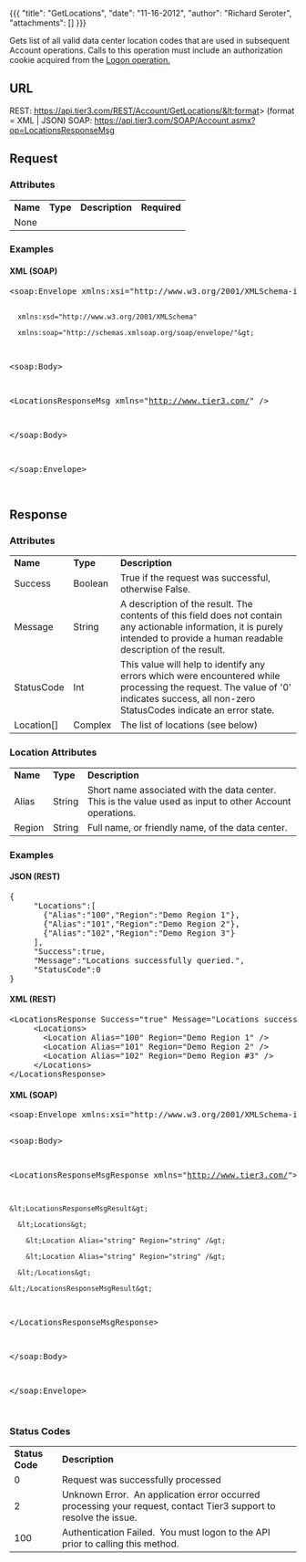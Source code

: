 {{{
  "title": "GetLocations",
  "date": "11-16-2012",
  "author": "Richard Seroter",
  "attachments": []
}}}

Gets list of all valid data center location codes that are used in subsequent Account operations. Calls to this operation must include an authorization cookie acquired from the <a href="http://help.tier3.com/entries/20339862-logon">Logon operation.</a>

## URL

REST: https://api.tier3.com/REST/Account/GetLocations/&lt;format&gt; (format = XML | JSON)
SOAP: https://api.tier3.com/SOAP/Account.asmx?op=LocationsResponseMsg </pre>

## Request
### Attributes
<table>
  <tbody>
    <tr>
      <td><strong>Name</strong>
      </td>
      <td><strong>Type</strong>
      </td>
      <td><strong>Description</strong>
      </td>
      <td><strong>Required</strong>
      </td>
    </tr>
    <tr>
      <td>None</td>
    </tr>
  </tbody>
</table>

### Examples
<h4>XML (SOAP)</h4>
<pre>&lt;soap:Envelope xmlns:xsi="http://www.w3.org/2001/XMLSchema-instance" 

      xmlns:xsd="http://www.w3.org/2001/XMLSchema" 

      xmlns:soap="http://schemas.xmlsoap.org/soap/envelope/"&gt;

&lt;soap:Body&gt;

  &lt;LocationsResponseMsg xmlns="http://www.tier3.com/" /&gt;

&lt;/soap:Body&gt;

&lt;/soap:Envelope&gt;   

</pre> 

## Response
### Attributes
<table>
  <tbody>
    <tr>
      <td><strong>Name</strong>
      </td>
      <td><strong>Type</strong>
      </td>
      <td><strong>Description</strong>
      </td>
    </tr>
    <tr>
      <td>Success</td>
      <td>Boolean</td>
      <td>True if the request was successful, otherwise False.</td>
    </tr>
    <tr>
      <td>Message</td>
      <td>String</td>
      <td>A description of the result. The contents of this field does not contain any actionable information, it is purely intended to provide a human readable description of the result.</td>
    </tr>
    <tr>
      <td>StatusCode</td>
      <td>Int</td>
      <td>This value will help to identify any errors which were encountered while processing the request. The value of '0' indicates success, all non-zero StatusCodes indicate an error state.</td>
    </tr>
    <tr>
      <td>Location[]</td>
      <td>Complex</td>
      <td>The list of locations (see below)</td>
    </tr>
  </tbody>
</table>

### Location Attributes

<table>
  <tbody>
    <tr>
      <td><strong>Name</strong>
      </td>
      <td><strong>Type</strong>
      </td>
      <td><strong>Description</strong>
      </td>
    </tr>
    <tr>
      <td>Alias</td>
      <td>String</td>
      <td>Short name associated with the data center. This is the value used as input to other Account operations.</td>
    </tr>
    <tr>
      <td>Region</td>
      <td>String</td>
      <td>Full name, or friendly name, of the data center.</td>
    </tr>
  </tbody>
</table>

### Examples

<h4>JSON (REST)</h4>
<pre>{<br />     "Locations":[<br />       {"Alias":"100","Region":"Demo Region 1"},<br />       {"Alias":"101","Region":"Demo Region 2"},<br />       {"Alias":"102","Region":"Demo Region 3"}<br />     ],<br />     "Success":true,<br />     "Message":"Locations successfully queried.",<br />     "StatusCode":0<br />}</pre>
<h4>XML (REST)</h4>
<pre>&lt;LocationsResponse Success="true" Message="Locations successfully queried." StatusCode="0"&gt;<br />     &lt;Locations&gt;<br />       &lt;Location Alias="100" Region="Demo Region 1" /&gt;<br />       &lt;Location Alias="101" Region="Demo Region 2" /&gt;<br />       &lt;Location Alias="102" Region="Demo Region #3" /&gt;<br />     &lt;/Locations&gt;<br />&lt;/LocationsResponse&gt;</pre>
<h4>XML (SOAP)</h4>
<pre>&lt;soap:Envelope xmlns:xsi="http://www.w3.org/2001/XMLSchema-instance" xmlns:xsd="http://www.w3.org/2001/XMLSchema" xmlns:soap="http://schemas.xmlsoap.org/soap/envelope/"&gt;

&lt;soap:Body&gt;

  &lt;LocationsResponseMsgResponse xmlns="http://www.tier3.com/"&gt;

    &lt;LocationsResponseMsgResult&gt;

      &lt;Locations&gt;

        &lt;Location Alias="string" Region="string" /&gt;

        &lt;Location Alias="string" Region="string" /&gt;

      &lt;/Locations&gt;

    &lt;/LocationsResponseMsgResult&gt;

  &lt;/LocationsResponseMsgResponse&gt;

&lt;/soap:Body&gt;

&lt;/soap:Envelope&gt;

</pre>

### Status Codes
<table>
  <tbody>
    <tr>
      <td><strong>Status Code</strong>
      </td>
      <td><strong>Description</strong>
      </td>
    </tr>
    <tr>
      <td>0</td>
      <td>Request was successfully processed</td>
    </tr>
    <tr>
      <td>2</td>
      <td>Unknown Error. &nbsp;An application error occurred processing your request, contact Tier3 support to resolve the issue.</td>
    </tr>
    <tr>
      <td>100</td>
      <td>Authentication Failed. &nbsp;You must logon to the API prior to calling this method.</td>
    </tr>
  </tbody>
</table>

